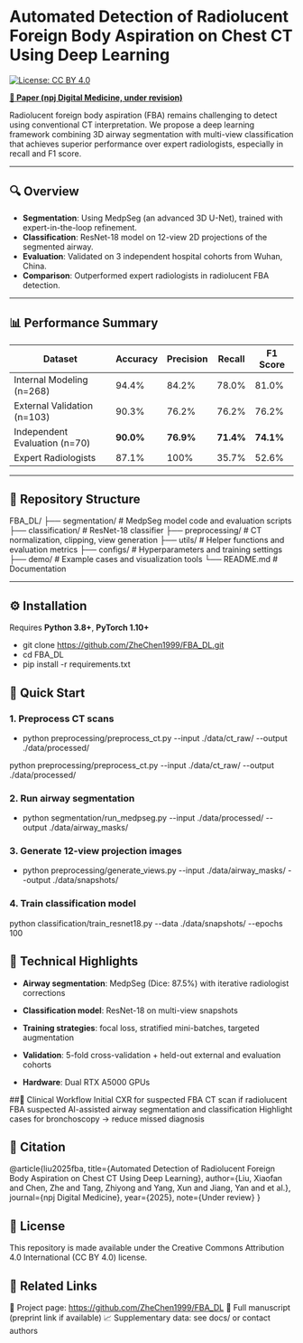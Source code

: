 # Automated Detection of Radiolucent Foreign Body Aspiration on Chest CT Using Deep Learning

[![License: CC BY 4.0](https://img.shields.io/badge/License-CC%20BY--4.0-lightgrey.svg)](https://creativecommons.org/licenses/by/4.0/)

**[📘 Paper (npj Digital Medicine, under revision)](https://github.com/ZheChen1999/FBA_DL)**

Radiolucent foreign body aspiration (FBA) remains challenging to detect using conventional CT interpretation. We propose a deep learning framework combining 3D airway segmentation with multi-view classification that achieves superior performance over expert radiologists, especially in recall and F1 score.

---

## 🔍 Overview

- **Segmentation**: Using MedpSeg (an advanced 3D U-Net), trained with expert-in-the-loop refinement.
- **Classification**: ResNet-18 model on 12-view 2D projections of the segmented airway.
- **Evaluation**: Validated on 3 independent hospital cohorts from Wuhan, China.
- **Comparison**: Outperformed expert radiologists in radiolucent FBA detection.

---

## 📊 Performance Summary

| Dataset                     | Accuracy | Precision | Recall | F1 Score |
|-----------------------------|----------|-----------|--------|----------|
| Internal Modeling (n=268)   | 94.4%    | 84.2%     | 78.0%  | 81.0%    |
| External Validation (n=103) | 90.3%    | 76.2%     | 76.2%  | 76.2%    |
| Independent Evaluation (n=70)| **90.0%** | **76.9%** | **71.4%** | **74.1%** |
| Expert Radiologists         | 87.1%    | 100%      | 35.7%  | 52.6%    |

---

## 📁 Repository Structure

FBA_DL/
├── segmentation/ # MedpSeg model code and evaluation scripts
├── classification/ # ResNet-18 classifier
├── preprocessing/ # CT normalization, clipping, view generation
├── utils/ # Helper functions and evaluation metrics
├── configs/ # Hyperparameters and training settings
├── demo/ # Example cases and visualization tools
└── README.md # Documentation


---

## ⚙️ Installation

Requires **Python 3.8+**, **PyTorch 1.10+**
- git clone https://github.com/ZheChen1999/FBA_DL.git
- cd FBA_DL
- pip install -r requirements.txt

## 🚀 Quick Start
### 1. Preprocess CT scans
- python preprocessing/preprocess_ct.py --input ./data/ct_raw/ --output ./data/processed/

python preprocessing/preprocess_ct.py --input ./data/ct_raw/ --output ./data/processed/
### 2. Run airway segmentation
- python segmentation/run_medpseg.py --input ./data/processed/ --output ./data/airway_masks/

### 3. Generate 12-view projection images
- python preprocessing/generate_views.py --input ./data/airway_masks/ --output ./data/snapshots/

### 4. Train classification model
python classification/train_resnet18.py --data ./data/snapshots/ --epochs 100

## 🧠 Technical Highlights
- **Airway segmentation**: MedpSeg (Dice: 87.5%) with iterative radiologist corrections
- **Classification model**: ResNet-18 on multi-view snapshots

- **Training strategies**: focal loss, stratified mini-batches, targeted augmentation

- **Validation**: 5-fold cross-validation + held-out external and evaluation cohorts

- **Hardware**: Dual RTX A5000 GPUs

##🏥 Clinical Workflow
Initial CXR for suspected FBA
CT scan if radiolucent FBA suspected
AI-assisted airway segmentation and classification
Highlight cases for bronchoscopy → reduce missed diagnosis

## 📘 Citation
@article{liu2025fba,
  title={Automated Detection of Radiolucent Foreign Body Aspiration on Chest CT Using Deep Learning},
  author={Liu, Xiaofan and Chen, Zhe and Tang, Zhiyong and Yang, Xun and Jiang, Yan and et al.},
  journal={npj Digital Medicine},
  year={2025},
  note={Under review}
}

## 📜 License
This repository is made available under the Creative Commons Attribution 4.0 International (CC BY 4.0) license.

## 🔗 Related Links
🧠 Project page: https://github.com/ZheChen1999/FBA_DL
📄 Full manuscript (preprint link if available)
📈 Supplementary data: see docs/ or contact authors
